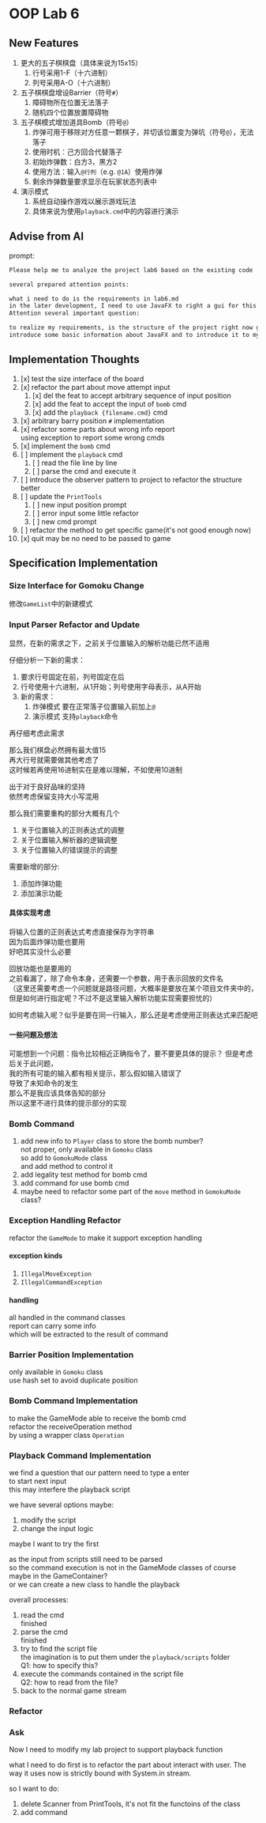 # OOP Lab 6

## New Features

1. 更大的五子棋棋盘（具体来说为15x15）  
    1. 行号采用1-F（十六进制）  
    2. 列号采用A-O（十六进制）  
2. 五子棋棋盘增设Barrier（符号`#`）  
    1. 障碍物所在位置无法落子
    2. 随机四个位置放置障碍物  
3. 五子棋模式增加道具Bomb（符号`@`）  
    1. 炸弹可用于移除对方任意一颗棋子，并切该位置变为弹坑（符号`@`），无法落子  
    2. 使用时机：己方回合代替落子  
    3. 初始炸弹数：白方3，黑方2  
    4. 使用方法：输入`@行列`（e.g. `@1A`）使用炸弹  
    5. 剩余炸弹数量要求显示在玩家状态列表中  
4. 演示模式
    1. 系统自动操作游戏以展示游戏玩法  
    2. 具体来说为使用`playback.cmd`中的内容进行演示  

## Advise from AI

prompt:  

```txt
Please help me to analyze the project lab6 based on the existing code

several prepared attention points:

what i need to do is the requirements in lab6.md
in the later development, I need to use JavaFX to right a gui for this project
Attention several important question:

to realize my requirements, is the structure of the project right now good enough? where should be changed or improved?
introduce some basic information about JavaFX and to introduce it to my project, what should I do in brief?
```

## Implementation Thoughts

1. [x] test the size interface of the board  
2. [x] refactor the part about move attempt input  
    1. [x] del the feat to accept arbitrary sequence of input position  
    2. [x] add the feat to accept the input of `bomb` cmd  
    3. [x] add the `playback {filename.cmd}` cmd  
3. [x] arbitrary barry position `#` implementation  
4. [x] refactor some parts about wrong info report  
    using exception to report some wrong cmds  
5. [x] implement the `bomb` cmd  
6. [ ] implement the `playback` cmd  
    1. [ ] read the file line by line  
    2. [ ] parse the cmd and execute it
7. [ ] introduce the observer pattern to project to refactor the structure better  
8. [ ] update the `PrintTools`  
    1. [ ] new input position prompt  
    2. [ ] error input some little refactor  
    3. [ ] new cmd prompt  
9. [ ] refactor the method to get specific game(it's not good enough now)  
10. [x] quit may be no need to be passed to game  

## Specification Implementation

### Size Interface for Gomoku Change

修改`GameList`中的新建模式  

### Input Parser Refactor and Update

显然，在新的需求之下，之前关于位置输入的解析功能已然不适用  

仔细分析一下新的需求：  

1. 要求行号固定在前，列号固定在后  
2. 行号使用十六进制，从1开始；列号使用字母表示，从A开始  
3. 新的需求：
    1. 炸弹模式 要在正常落子位置输入前加上`@`  
    2. 演示模式 支持`playback`命令  

再仔细考虑此需求  

那么我们棋盘必然拥有最大值15  
再大行号就需要做其他考虑了  
这时候若再使用16进制实在是难以理解，不如使用10进制  

出于对于良好品味的坚持  
依然考虑保留支持大小写混用  

那么我们需要重构的部分大概有几个  

1. 关于位置输入的正则表达式的调整  
2. 关于位置输入解析器的逻辑调整  
3. 关于位置输入的错误提示的调整  

需要新增的部分:  

1. 添加炸弹功能  
2. 添加演示功能  

#### 具体实现考虑

将输入位置的正则表达式考虑直接保存为字符串  
因为后面炸弹功能也要用  
好吧其实没什么必要  

回放功能也是要用的  
之前看漏了，除了命令本身，还需要一个参数，用于表示回放的文件名  
（这里还需要考虑一个问题就是路径问题，大概率是要放在某个项目文件夹中的，但是如何进行指定呢？不过不是这里输入解析功能实现需要担忧的）  

如何考虑输入呢？似乎是要在同一行输入，那么还是考虑使用正则表达式来匹配吧  

#### 一些问题及想法

可能想到一个问题：指令比较相近正确指令了，要不要更具体的提示？
但是考虑后关于此问题，  
我的所有可能的输入都有相关提示，那么假如输入错误了  
导致了未知命令的发生  
那么不是我应该具体告知的部分  
所以这里不进行具体的提示部分的实现  

### Bomb Command

1. add new info to `Player` class to store the bomb number?  
    not proper, only available in `Gomoku` class  
    so add to `GomokuMode` class  
    and add method to control it  
2. add legality test method for bomb cmd  
3. add command for use bomb cmd  
4. maybe need to refactor some part of the `move` method in `GomokuMode` class?

### Exception Handling Refactor

refactor the `GameMode` to make it support exception handling  

#### exception kinds

1. `IllegalMoveException`  
2. `IllegalCommandException`  

#### handling

all handled in the command classes  
report can carry some info  
which will be extracted to the result of command  

### Barrier Position Implementation

only available in `Gomoku` class  
use hash set to avoid duplicate position  

### Bomb Command Implementation

to make the GameMode able to receive the bomb cmd  
refactor the receiveOperation method  
by using a wrapper class `Operation`  

### Playback Command Implementation

we find a question that our pattern need to type a enter  
to start next input  
this may interfere the playback script  

we have several options maybe:  

1. modify the script  
2. change the input logic

maybe I want to try the first  

as the input from scripts still need to be parsed  
so the command execution is not in the GameMode classes of course  
maybe in the GameContainer?  
or we can create a new class to handle the playback  

overall processes:  

1. read the cmd  
    finished  
2. parse the cmd  
    finished  
3. try to find the script file  
    the imagination is to put them under the `playback/scripts` folder  
    Q1: how to specify this?  
4. execute the commands contained in the script file  
    Q2: how to read from the file?  
5. back to the normal game stream  

### Refactor

### Ask

Now I need to modify my lab project to support playback function

what I need to do first is to refactor the part about interact with user. The way it uses now is strictly bound with System.in stream.

so I want to do:

1. delete Scanner from PrintTools, it's not fit the functoins of the class
2. add command
